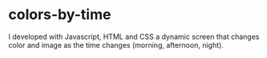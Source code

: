 # colors-by-time
I developed with Javascript, HTML and CSS a dynamic screen that changes color and image as the time changes (morning, afternoon, night).
